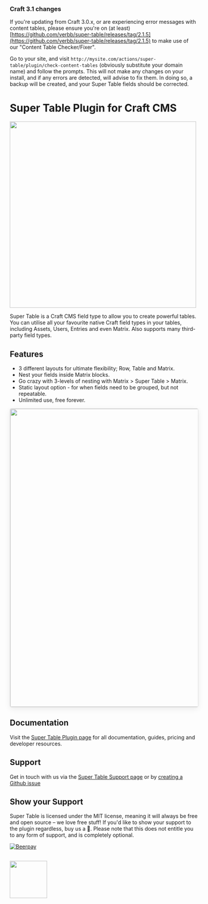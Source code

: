 ### Craft 3.1 changes
If you're updating from Craft 3.0.x, or are experiencing error messages with content tables, please ensure you're on (at least)[https://github.com/verbb/super-table/releases/tag/2.1.5](https://github.com/verbb/super-table/releases/tag/2.1.5) to make use of our "Content Table Checker/Fixer".

Go to your site, and visit `http://mysite.com/actions/super-table/plugin/check-content-tables` (obviously substitute your domain name) and follow the prompts. This will not make any changes on your install, and if any errors are detected, will advise to fix them. In doing so, a backup will be created, and your Super Table fields should be corrected.

# Super Table Plugin for Craft CMS

<img width="500" src="https://verbb.io/uploads/plugins/super-table/_800x455_crop_center-center/super-table-social-card.png">

Super Table is a Craft CMS field type to allow you to create powerful tables. You can utilise all your favourite native Craft field types in your tables, including Assets, Users, Entries and even Matrix. Also supports many third-party field types.

## Features

- 3 different layouts for ultimate flexibility; Row, Table and Matrix.
- Nest your fields inside Matrix blocks.
- Go crazy with 3-levels of nesting with Matrix > Super Table > Matrix.
- Static layout option - for when fields need to be grouped, but not repeatable.
- Unlimited use, free forever.

<img width="800" src="https://raw.githubusercontent.com/verbb/super-table/craft-3/docs/screenshots/rowLayout.png" style="box-shadow: 0 4px 16px rgba(0,0,0,0.08); border-radius: 4px; border: 1px solid rgba(0,0,0,0.12);">

## Documentation

Visit the [Super Table Plugin page](https://verbb.io/craft-plugins/super-table) for all documentation, guides, pricing and developer resources.

## Support

Get in touch with us via the [Super Table Support page](https://verbb.io/craft-plugins/super-table/support) or by [creating a Github issue](https://github.com/verbb/super-table/issues)

## Show your Support

Super Table is licensed under the MIT license, meaning it will always be free and open source – we love free stuff! If you'd like to show your support to the plugin regardless, buy us a :beers:. Please note that this does not entitle you to any form of support, and is completely optional.

[![Beerpay](https://beerpay.io/verbb/super-table/badge.svg?style=beer-square)](https://beerpay.io/verbb/super-table)

<h2></h2>

<a href="https://verbb.io" target="_blank">
  <img width="100" src="https://verbb.io/assets/img/verbb-pill.svg">
</a>
